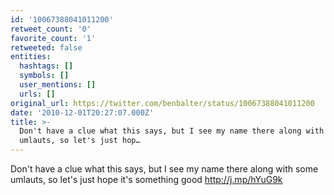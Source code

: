 ```yaml
---
id: '10067388041011200'
retweet_count: '0'
favorite_count: '1'
retweeted: false
entities:
  hashtags: []
  symbols: []
  user_mentions: []
  urls: []
original_url: https://twitter.com/benbalter/status/10067388041011200
date: '2010-12-01T20:27:07.000Z'
title: >-
  Don't have a clue what this says, but I see my name there along with some
  umlauts, so let's just hop…
---
```


Don't have a clue what this says, but I see my name there along with some umlauts, so let's just hope it's something good http://j.mp/hYuG9k